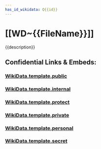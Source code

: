```yaml
---
has_id_wikidata: Q{{id}}
---
```


# [[WD~{{FileName}}]]


{{description}}


## Confidential Links & Embeds: 

### [WikiData.template.public](/_public/WikiData.template.public.md) 

### [WikiData.template.internal](/_internal/WikiData.template.internal.md) 

### [WikiData.template.protect](/_protect/WikiData.template.protect.md) 

### [WikiData.template.private](/_private/WikiData.template.private.md) 

### [WikiData.template.personal](/_personal/WikiData.template.personal.md) 

### [WikiData.template.secret](/_secret/WikiData.template.secret.md)

